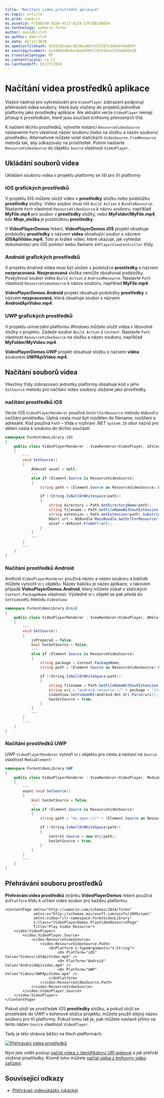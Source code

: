 ```yaml
---
title: "Načítání videa prostředků aplikace"
ms.topic: article
ms.prod: xamarin
ms.assetid: F75BD540-9354-4C17-A119-57F3DEC66D54
ms.technology: xamarin-forms
author: davidbritch
ms.author: dabritch
ms.date: 02/12/2018
ms.openlocfilehash: 4556c053eec4b28ea863743720fe346a57da8997
ms.sourcegitcommit: 6cd40d190abe38edd50fc74331be15324a845a28
ms.translationtype: MT
ms.contentlocale: cs-CZ
ms.lasthandoff: 02/27/2018
---
```

# <a name="loading-application-resource-videos"></a>Načítání videa prostředků aplikace

Vlastní nástroji pro vykreslování pro `VideoPlayer` zobrazení podporují přehrávání videa soubory, které byly vloženy do projektů jednotlivé platformy jako prostředky aplikace. Ale aktuální verze `VideoPlayer` nemají přístup k prostředkům, které jsou součástí knihovny přenosných tříd.

K načtení těchto prostředků, vytvořte instanci `ResourceVideoSource` nastavením `Path` vlastnost název souboru (nebo na složku a název souboru) prostředku. Alternativně můžete volat statických `VideoSource.FromResource` metoda tak, aby odkazovaly na prostředek. Potom nastavte `ResourceVideoSource` do objektu `Source` vlastnost `VideoPlayer`. 

## <a name="storing-the-video-files"></a>Ukládání souborů videa

Ukládání souboru videa v projektu platformy se liší pro tři platformy:

### <a name="ios-video-resources"></a>iOS grafických prostředků

V projektu iOS můžete uložit video v **prostředky** složku nebo podsložku **prostředky** složky. Video soubor musí mít `Build Action` z `BundleResource`. Nastavte `Path` vlastnost `ResourceVideoSource` k názvu souboru, například **MyFile.mp4** pro soubor v **prostředky** složky, nebo **MyFolder/MyFile.mp4**, kde **Moje_složka** je podsložkou **prostředky**.

V **VideoPlayerDemos** řešení, **VideoPlayerDemos.iOS** projekt obsahuje podsložky **prostředky** s názvem **videa** obsahující soubor s názvem **iOSApiVideo.mp4**. Toto je krátké video, které ukazuje, jak vyhledat dokumentaci pro iOS pomocí webu Xamarin `AVPlayerViewController` třídy.

### <a name="android-video-resources"></a>Android grafických prostředků

V projektu Android videa musí být uložen v podsložce **prostředky** s názvem **nezpracovaná**. **Nezpracovaná** složka nemůže obsahovat podsložky. Poskytnout soubor videa `Build Action` z `AndroidResource`. Nastavte `Path` vlastnost `ResourceVideoSource` k názvu souboru, například **MyFile.mp4**. 

**VideoPlayerDemos.Android** projekt obsahuje podsložky **prostředky** s názvem **nezpracovaná**, která obsahuje soubor s názvem **AndroidApiVideo.mp4**. 

### <a name="uwp-video-resources"></a>UWP grafických prostředků

V projektu univerzální platformu Windows můžete uložit videa v libovolné složky v projektu. Zadejte soubor `Build Action` z `Content`. Nastavte `Path` vlastnost `ResourceVideoSource` na složku a název souboru, například **MyFolder/MyVideo.mp4**. 

**VideoPlayerDemos.UWP** projekt obsahuje složku s názvem **videa** souborem **UWPApiVideo.mp4**.

## <a name="loading-the-video-files"></a>Načítání souborů videa

Všechny třídy zobrazovací jednotky platformy obsahuje kód v jeho `SetSource` metodu pro načítání video soubory uložené jako prostředky.

### <a name="ios-resource-loading"></a>načítání prostředků iOS

Verze iOS `VideoPlayerRenderer` používá `GetUrlForResource` metodu `NSBundle` načítání prostředku. Úplná cesta musí být rozdělen do filename, rozšíření a adresáře. Kód používá `Path` – třída v rozhraní .NET `System.IO` obor názvů pro dělení cesta k souboru do těchto součástí:

```csharp
namespace FormsVideoLibrary.iOS
{
    public class VideoPlayerRenderer : ViewRenderer<VideoPlayer, UIView>
    {
        ···
        void SetSource()
        {
            AVAsset asset = null;
            ···
            else if (Element.Source is ResourceVideoSource)
            {
                string path = (Element.Source as ResourceVideoSource).Path;

                if (!String.IsNullOrWhitespace(path))
                {
                    string directory = Path.GetDirectoryName(path);
                    string filename = Path.GetFileNameWithoutExtension(path);
                    string extension = Path.GetExtension(path).Substring(1);
                    NSUrl url = NSBundle.MainBundle.GetUrlForResource(filename, extension, directory);
                    asset = AVAsset.FromUrl(url);
                }
            }
            ···
        }
        ···
    }
}
```

### <a name="android-resource-loading"></a>Načítání prostředků Android

Android `VideoPlayerRenderer` používá název a název souboru a balíček můžete vytvořit `Uri` objektu. Název balíčku je název aplikace, v takovém případě **VideoPlayerDemos.Android**, který můžete získat z statických `Context.PackageName` vlastnost. Výsledné `Uri` objekt se pak předá do `SetVideoURI` metodu `VideoView`:

```csharp
namespace FormsVideoLibrary.Droid
{
    public class VideoPlayerRenderer : ViewRenderer<VideoPlayer, ARelativeLayout>
    {
        ···    
        void SetSource()
        {
            isPrepared = false;
            bool hasSetSource = false;
            ···
            else if (Element.Source is ResourceVideoSource)
            {
                string package = Context.PackageName;
                string path = (Element.Source as ResourceVideoSource).Path;

                if (!String.IsNullOrWhiteSpace(path))
                {
                    string filename = Path.GetFileNameWithoutExtension(path).ToLowerInvariant();
                    string uri = "android.resource://" + package + "/raw/" + filename;
                    videoView.SetVideoURI(Android.Net.Uri.Parse(uri));
                    hasSetSource = true;
                }
            }
            ···
        }
        ···
    }
}
```

### <a name="uwp-resource-loading"></a>Načítání prostředků UWP

UWP `VideoPlayerRenderer` vytvoří `Uri` objektu pro cestu a nastaví na `Source` vlastnost `MediaElement`:

```csharp
namespace FormsVideoLibrary.UWP
{
    public class VideoPlayerRenderer : ViewRenderer<VideoPlayer, MediaElement>
    {
        ···
        async void SetSource()
        {
            bool hasSetSource = false;
            ···
            else if (Element.Source is ResourceVideoSource)
            {
                string path = "ms-appx:///" + (Element.Source as ResourceVideoSource).Path;

                if (!String.IsNullOrWhiteSpace(path))
                {
                    Control.Source = new Uri(path);
                    hasSetSource = true;
                }
            }
        }
        ···
    }
}
```

## <a name="playing-the-resource-file"></a>Přehrávání souboru prostředků

**Přehrávání videa prostředků** stránku **VideoPlayerDemos** řešení používá `OnPlatform` třídu k určení video soubor pro každou platformu:

```xaml
<ContentPage xmlns="http://xamarin.com/schemas/2014/forms"
             xmlns:x="http://schemas.microsoft.com/winfx/2009/xaml"
             xmlns:video="clr-namespace:FormsVideoLibrary"
             x:Class="VideoPlayerDemos.PlayVideoResourcePage"
             Title="Play Video Resource">
    <video:VideoPlayer>
        <video:VideoPlayer.Source>
            <video:ResourceVideoSource>
                <video:ResourceVideoSource.Path>
                    <OnPlatform x:TypeArguments="x:String">
                        <On Platform="iOS" Value="Videos/iOSApiVideo.mp4" />
                        <On Platform="Android" Value="AndroidApiVideo.mp4" />
                        <On Platform="UWP" Value="Videos/UWPApiVideo.mp4" />
                    </OnPlatform>
                </video:ResourceVideoSource.Path>
            </video:ResourceVideoSource>
        </video:VideoPlayer.Source>
    </video:VideoPlayer>
</ContentPage>
```

Pokud uloží se prostředek iOS **prostředky** složku, a pokud uloží se prostředek do UWP v kořenové složce projektu, můžete použít stejný název souboru pro tři platformy. Pokud tomu tak je, pak můžete nastavit přímo na tento název `Source` vlastnost `VideoPlayer`. 

Tady je této stránce běžící na třech platformách:

[![Přehrávání videa prostředků](loading-resources-images/playvideoresource-small.png "přehrávání videa prostředků")](loading-resources-images/playvideoresource-large.png "přehrávání videa prostředků")

Nyní jste viděli postup [načíst videa z identifikátoru URI webové](web-videos.md) a jak přehrát vložené prostředky. Kromě toho můžete [načíst videa z knihovny video zařízení](accessing-library.md).


## <a name="related-links"></a>Související odkazy

- [Přehrávač videoukázky (ukázka)](https://developer.xamarin.com/samples/xamarin-forms/customrenderers/VideoPlayerDemos/)
